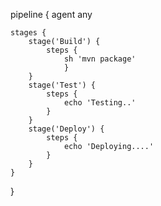
pipeline {
    agent any
    
    stages {
        stage('Build') {
            steps {
                sh 'mvn package'
                }
        }
        stage('Test') {
            steps {
                echo 'Testing..'
            }
        }
        stage('Deploy') {
            steps {
                echo 'Deploying....'
            }
        }
    }
}
